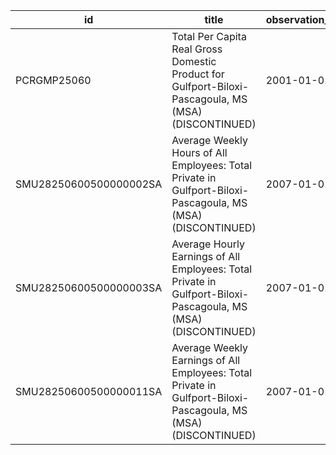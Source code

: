 | id                     | title                                                                                                          | observation_start   | observation_end   |
|------------------------|----------------------------------------------------------------------------------------------------------------|---------------------|-------------------|
| PCRGMP25060            | Total Per Capita Real Gross Domestic Product for Gulfport-Biloxi-Pascagoula, MS (MSA) (DISCONTINUED)           | 2001-01-01          | 2017-01-01        |
| SMU28250600500000002SA | Average Weekly Hours of All Employees: Total Private in Gulfport-Biloxi-Pascagoula, MS (MSA) (DISCONTINUED)    | 2007-01-01          | 2022-03-01        |
| SMU28250600500000003SA | Average Hourly Earnings of All Employees: Total Private in Gulfport-Biloxi-Pascagoula, MS (MSA) (DISCONTINUED) | 2007-01-01          | 2022-03-01        |
| SMU28250600500000011SA | Average Weekly Earnings of All Employees: Total Private in Gulfport-Biloxi-Pascagoula, MS (MSA) (DISCONTINUED) | 2007-01-01          | 2022-03-01        |